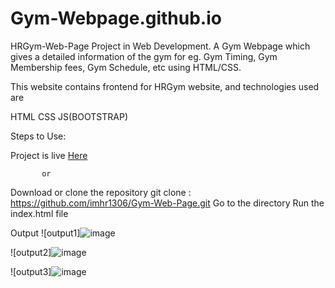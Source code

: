 # Gym-Webpage.github.io

HRGym-Web-Page
Project in Web Development. A Gym Webpage which gives a detailed information of the gym for eg. Gym Timing, Gym Membership fees, Gym Schedule, etc using HTML/CSS.

This website contains frontend for HRGym website, and technologies used are

HTML
CSS
JS(BOOTSTRAP)

Steps to Use:

Project is live [Here]()

           or
           
Download or clone the repository
git clone : https://github.com/imhr1306/Gym-Web-Page.git
Go to the directory
Run the index.html file

Output
![output1]![image](https://github.com/imhr1306/Gym-Webpage.github.io/assets/120982801/aa3ef423-fdce-46e2-884c-ffc7f10246ed)
 
![output2]![image](https://github.com/imhr1306/Gym-Webpage.github.io/assets/120982801/633746cc-3f29-40d4-8f21-35df10317869)

![output3]![image](https://github.com/imhr1306/Gym-Webpage.github.io/assets/120982801/b6329dee-fbfb-42ae-9d0a-6024ff69ba3e)
